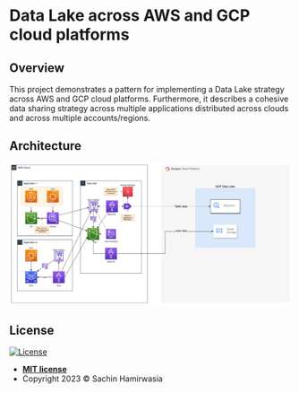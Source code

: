 # Data Lake across AWS and GCP cloud platforms

## Overview

This project demonstrates a pattern for implementing a Data Lake strategy across AWS and GCP cloud 
platforms. Furthermore, it describes a cohesive data sharing strategy across multiple applications 
distributed across clouds and across multiple accounts/regions. 

## Architecture

![Data Duplake Architecture](./docs/images/AWS_Data_Duplake_with_GCP_BigQuery.png)


## License

[![License](http://img.shields.io/:license-mit-blue.svg?style=flat-square)](http://badges.mit-license.org)

- **[MIT license](http://opensource.org/licenses/mit-license.php)**
- Copyright 2023 &copy; Sachin Hamirwasia
